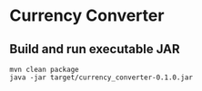 # Currency Converter

## Build and run executable JAR
```shell
mvn clean package
java -jar target/currency_converter-0.1.0.jar
```

